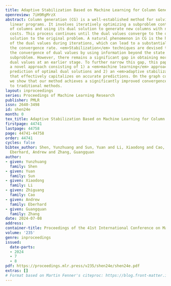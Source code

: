 ```yaml
---
title: Adaptive Stabilization Based on Machine Learning for Column Generation
openreview: 7iH9RgMrzX
abstract: Column generation (CG) is a well-established method for solving large-scale
  linear programs. It involves iteratively optimizing a subproblem containing a subset
  of columns and using its dual solution to generate new columns with negative reduced
  costs. This process continues until the dual values converge to the optimal dual
  solution to the original problem. A natural phenomenon in CG is the heavy oscillation
  of the dual values during iterations, which can lead to a substantial slowdown in
  the convergence rate. <em>Stabilization</em> techniques are devised to accelerate
  the convergence of dual values by using information beyond the state of the current
  subproblem. However, there remains a significant gap in obtaining more accurate
  dual values at an earlier stage. To further narrow this gap, this paper introduces
  a novel approach consisting of 1) a <em>machine learning</em> approach for accurate
  prediction of optimal dual solutions and 2) an <em>adaptive stabilization</em> technique
  that effectively capitalizes on accurate predictions. On the graph coloring problem,
  we show that our method achieves a significantly improved convergence rate compared
  to traditional methods.
layout: inproceedings
series: Proceedings of Machine Learning Research
publisher: PMLR
issn: 2640-3498
id: shen24e
month: 0
tex_title: Adaptive Stabilization Based on Machine Learning for Column Generation
firstpage: 44741
lastpage: 44758
page: 44741-44758
order: 44741
cycles: false
bibtex_author: Shen, Yunzhuang and Sun, Yuan and Li, Xiaodong and Cao, Zhiguang and
  Eberhard, Andrew and Zhang, Guangquan
author:
- given: Yunzhuang
  family: Shen
- given: Yuan
  family: Sun
- given: Xiaodong
  family: Li
- given: Zhiguang
  family: Cao
- given: Andrew
  family: Eberhard
- given: Guangquan
  family: Zhang
date: 2024-07-08
address:
container-title: Proceedings of the 41st International Conference on Machine Learning
volume: '235'
genre: inproceedings
issued:
  date-parts:
  - 2024
  - 7
  - 8
pdf: https://proceedings.mlr.press/v235/shen24e/shen24e.pdf
extras: []
# Format based on Martin Fenner's citeproc: https://blog.front-matter.io/posts/citeproc-yaml-for-bibliographies/
---
```

